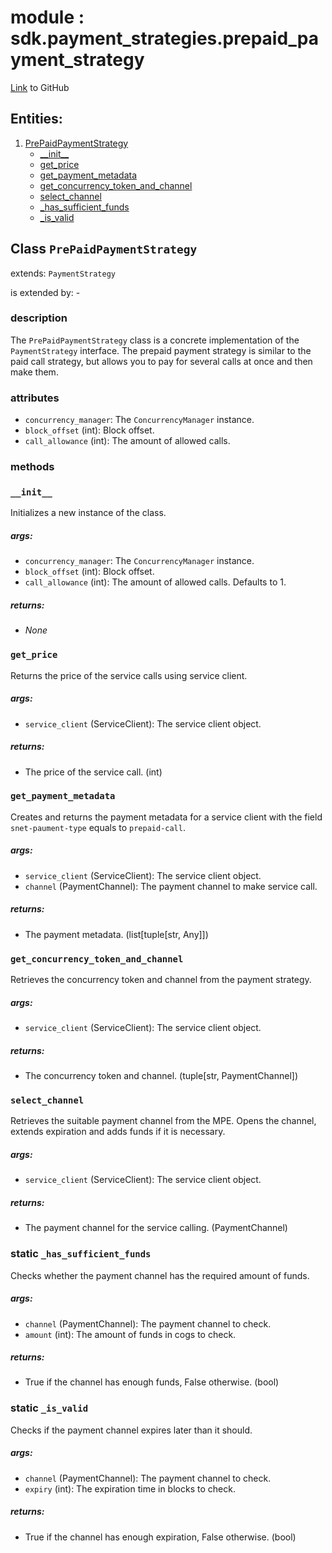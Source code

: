 
# module : sdk.payment_strategies.prepaid_payment_strategy

[Link](https://github.com/singnet/snet-sdk-python/blob/master/snet/sdk/payment_strategies/prepaid_payment_strategy.py) to GitHub

## Entities:
1. [PrePaidPaymentStrategy](#class-prepaidpaymentstrategy)
   - [\_\_init\_\_](#init)
   - [get_price](#get-price)
   - [get_payment_metadata](#get-payment-metadata)
   - [get_concurrency_token_and_channel](#get-concurrency-token-and-channel)
   - [select_channel](#select-channel)
   - [_has_sufficient_funds](#static-has-sufficient-funds)
   - [_is_valid](#static-is-valid)


## Class `PrePaidPaymentStrategy`

extends: `PaymentStrategy`

is extended by: -

### description

The `PrePaidPaymentStrategy` class is a concrete implementation of the `PaymentStrategy` interface.
The prepaid payment strategy is similar to the paid call strategy, but allows you to pay for several calls at once 
and then make them.

### attributes

- `concurrency_manager`: The `ConcurrencyManager` instance.
- `block_offset` (int): Block offset.
- `call_allowance` (int): The amount of allowed calls.

### methods

### `__init__`

Initializes a new instance of the class.

##### args:

- `concurrency_manager`: The `ConcurrencyManager` instance.
- `block_offset` (int): Block offset.
- `call_allowance` (int): The amount of allowed calls. Defaults to 1.

##### returns:

- _None_

### `get_price`

Returns the price of the service calls using service client.

##### args:

- `service_client` (ServiceClient): The service client object.

##### returns:

- The price of the service call. (int)

### `get_payment_metadata`

Creates and returns the payment metadata for a service client with the field `snet-paument-type` equals 
to `prepaid-call`.

##### args:

- `service_client` (ServiceClient): The service client object.
- `channel` (PaymentChannel): The payment channel to make service call.

##### returns:

- The payment metadata. (list[tuple[str, Any]])

### `get_concurrency_token_and_channel`

Retrieves the concurrency token and channel from the payment strategy.

##### args:

- `service_client` (ServiceClient): The service client object.

##### returns:

- The concurrency token and channel. (tuple[str, PaymentChannel])

### `select_channel`

Retrieves the suitable payment channel from the MPE. Opens the channel, extends expiration 
and adds funds if it is necessary.

##### args:

- `service_client` (ServiceClient): The service client object.

##### returns:

- The payment channel for the service calling. (PaymentChannel)

### static `_has_sufficient_funds`

Checks whether the payment channel has the required amount of funds.

##### args:

- `channel` (PaymentChannel): The payment channel to check.
- `amount` (int): The amount of funds in cogs to check.

##### returns:

- True if the channel has enough funds, False otherwise. (bool)

### static `_is_valid`

Checks if the payment channel expires later than it should.

##### args:

- `channel` (PaymentChannel): The payment channel to check.
- `expiry` (int): The expiration time in blocks to check.

##### returns:

- True if the channel has enough expiration, False otherwise. (bool)

